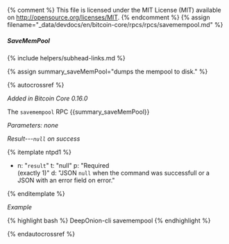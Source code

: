 {% comment %}
This file is licensed under the MIT License (MIT) available on
http://opensource.org/licenses/MIT.
{% endcomment %}
{% assign filename="_data/devdocs/en/bitcoin-core/rpcs/rpcs/savemempool.md" %}

##### SaveMemPool
{% include helpers/subhead-links.md %}

{% assign summary_saveMemPool="dumps the mempool to disk." %}

{% autocrossref %}

*Added in Bitcoin Core 0.16.0*

The `savemempool` RPC {{summary_saveMemPool}}

*Parameters: none*

*Result---`null` on success*

{% itemplate ntpd1 %}
- n: "`result`"
  t: "null"
  p: "Required<br>(exactly 1)"
  d: "JSON `null` when the command was successfull or a JSON with an error field on error."

{% enditemplate %}

*Example*

{% highlight bash %}
DeepOnion-cli savemempool
{% endhighlight %}

{% endautocrossref %}
